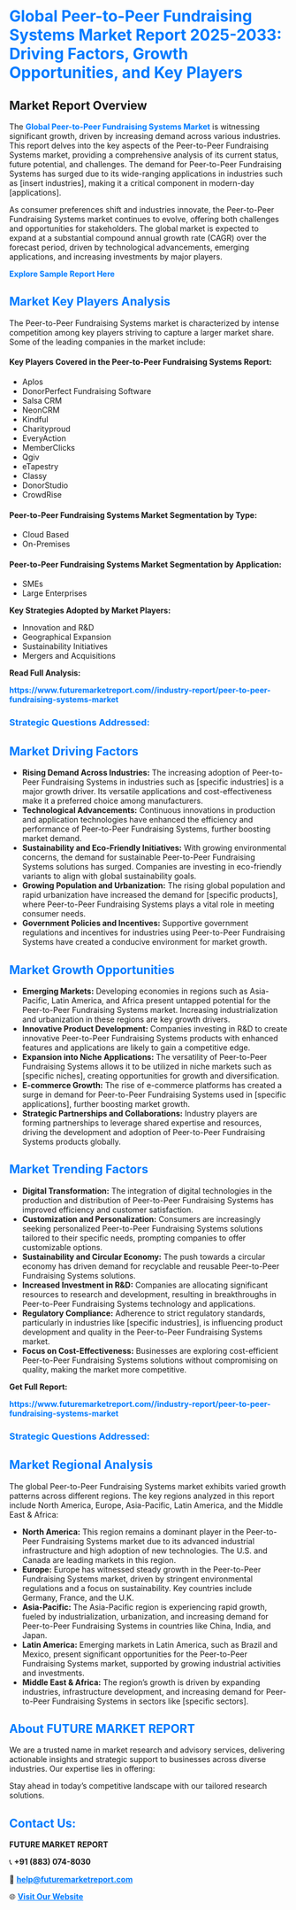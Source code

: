 <h1 style="color: #007BFF;">Global Peer-to-Peer Fundraising Systems Market Report 2025-2033: Driving Factors, Growth Opportunities, and Key Players</h1>

<section id="overview">
<h2>Market Report Overview</h2>
<p>The <a href="https://www.futuremarketreport.com//industry-report/peer-to-peer-fundraising-systems-market" style="color: #007BFF; text-decoration: none;"><strong>Global Peer-to-Peer Fundraising Systems Market</strong></a> is witnessing significant growth, driven by increasing demand across various industries. This report delves into the key aspects of the Peer-to-Peer Fundraising Systems market, providing a comprehensive analysis of its current status, future potential, and challenges. The demand for Peer-to-Peer Fundraising Systems has surged due to its wide-ranging applications in industries such as [insert industries], making it a critical component in modern-day [applications].</p>
<p>As consumer preferences shift and industries innovate, the Peer-to-Peer Fundraising Systems market continues to evolve, offering both challenges and opportunities for stakeholders. The global market is expected to expand at a substantial compound annual growth rate (CAGR) over the forecast period, driven by technological advancements, emerging applications, and increasing investments by major players.</p>
</section>

<section id="overview">
<p><a href="https://www.futuremarketreport.com//request-sample/reportId=47933" style="color: #007BFF; text-decoration: none;"><strong>Explore Sample Report Here</strong></a></p>
</section>

<section id="key-players">
<h2 style="color: #007BFF;">Market Key Players Analysis</h2>
<p>The Peer-to-Peer Fundraising Systems market is characterized by intense competition among key players striving to capture a larger market share. Some of the leading companies in the market include:</p>
<h4>Key Players Covered in the Peer-to-Peer Fundraising Systems Report:</h4>
<ul><li>Aplos</li><li>DonorPerfect Fundraising Software</li><li>Salsa CRM</li><li>NeonCRM</li><li>Kindful</li><li>Charityproud</li><li>EveryAction</li><li>MemberClicks</li><li>Qgiv</li><li>eTapestry</li><li>Classy</li><li>DonorStudio</li><li>CrowdRise</li></ul>
<h4>Peer-to-Peer Fundraising Systems Market Segmentation by Type:</h4>
<ul><li>Cloud Based</li><li>On-Premises</li></ul>

<h4>Peer-to-Peer Fundraising Systems Market Segmentation by Application:</h4>
<ul><li>SMEs</li><li>Large Enterprises</li></ul>
<p><strong>Key Strategies Adopted by Market Players:</strong></p>
<ul>
<li>Innovation and R&D</li>
<li>Geographical Expansion</li>
<li>Sustainability Initiatives</li>
<li>Mergers and Acquisitions</li>
</ul>
</section>

<section>
<p><strong>Read Full Analysis: </strong></p><a href="https://www.futuremarketreport.com//industry-report/peer-to-peer-fundraising-systems-market" style="color: #007BFF; text-decoration: none;"><strong>https://www.futuremarketreport.com//industry-report/peer-to-peer-fundraising-systems-market</strong></a>
<h3 style="color: #007BFF;">Strategic Questions Addressed:</h3>
</section>

<section id="driving-factors">
<h2 style="color: #007BFF;">Market Driving Factors</h2>
<ul>
<li><strong>Rising Demand Across Industries:</strong> The increasing adoption of Peer-to-Peer Fundraising Systems in industries such as [specific industries] is a major growth driver. Its versatile applications and cost-effectiveness make it a preferred choice among manufacturers.</li>
<li><strong>Technological Advancements:</strong> Continuous innovations in production and application technologies have enhanced the efficiency and performance of Peer-to-Peer Fundraising Systems, further boosting market demand.</li>
<li><strong>Sustainability and Eco-Friendly Initiatives:</strong> With growing environmental concerns, the demand for sustainable Peer-to-Peer Fundraising Systems solutions has surged. Companies are investing in eco-friendly variants to align with global sustainability goals.</li>
<li><strong>Growing Population and Urbanization:</strong> The rising global population and rapid urbanization have increased the demand for [specific products], where Peer-to-Peer Fundraising Systems plays a vital role in meeting consumer needs.</li>
<li><strong>Government Policies and Incentives:</strong> Supportive government regulations and incentives for industries using Peer-to-Peer Fundraising Systems have created a conducive environment for market growth.</li>
</ul>
</section>

<section id="growth-opportunities">
<h2 style="color: #007BFF;">Market Growth Opportunities</h2>
<ul>
<li><strong>Emerging Markets:</strong> Developing economies in regions such as Asia-Pacific, Latin America, and Africa present untapped potential for the Peer-to-Peer Fundraising Systems market. Increasing industrialization and urbanization in these regions are key growth drivers.</li>
<li><strong>Innovative Product Development:</strong> Companies investing in R&D to create innovative Peer-to-Peer Fundraising Systems products with enhanced features and applications are likely to gain a competitive edge.</li>
<li><strong>Expansion into Niche Applications:</strong> The versatility of Peer-to-Peer Fundraising Systems allows it to be utilized in niche markets such as [specific niches], creating opportunities for growth and diversification.</li>
<li><strong>E-commerce Growth:</strong> The rise of e-commerce platforms has created a surge in demand for Peer-to-Peer Fundraising Systems used in [specific applications], further boosting market growth.</li>
<li><strong>Strategic Partnerships and Collaborations:</strong> Industry players are forming partnerships to leverage shared expertise and resources, driving the development and adoption of Peer-to-Peer Fundraising Systems products globally.</li>
</ul>
</section>

<section id="trending-factors">
<h2 style="color: #007BFF;">Market Trending Factors</h2>
<ul>
<li><strong>Digital Transformation:</strong> The integration of digital technologies in the production and distribution of Peer-to-Peer Fundraising Systems has improved efficiency and customer satisfaction.</li>
<li><strong>Customization and Personalization:</strong> Consumers are increasingly seeking personalized Peer-to-Peer Fundraising Systems solutions tailored to their specific needs, prompting companies to offer customizable options.</li>
<li><strong>Sustainability and Circular Economy:</strong> The push towards a circular economy has driven demand for recyclable and reusable Peer-to-Peer Fundraising Systems solutions.</li>
<li><strong>Increased Investment in R&D:</strong> Companies are allocating significant resources to research and development, resulting in breakthroughs in Peer-to-Peer Fundraising Systems technology and applications.</li>
<li><strong>Regulatory Compliance:</strong> Adherence to strict regulatory standards, particularly in industries like [specific industries], is influencing product development and quality in the Peer-to-Peer Fundraising Systems market.</li>
<li><strong>Focus on Cost-Effectiveness:</strong> Businesses are exploring cost-efficient Peer-to-Peer Fundraising Systems solutions without compromising on quality, making the market more competitive.</li>
</ul>
</section>

<section>
<p><strong>Get Full Report: </strong></p><a href="https://www.futuremarketreport.com//industry-report/peer-to-peer-fundraising-systems-market" style="color: #007BFF; text-decoration: none;"><strong>https://www.futuremarketreport.com//industry-report/peer-to-peer-fundraising-systems-market</strong></a>
<h3 style="color: #007BFF;">Strategic Questions Addressed:</h3>
</section>


<section id="regional-analysis">
<h2 style="color: #007BFF;">Market Regional Analysis</h2>
<p>The global Peer-to-Peer Fundraising Systems market exhibits varied growth patterns across different regions. The key regions analyzed in this report include North America, Europe, Asia-Pacific, Latin America, and the Middle East & Africa:</p>
<ul>
<li><strong>North America:</strong> This region remains a dominant player in the Peer-to-Peer Fundraising Systems market due to its advanced industrial infrastructure and high adoption of new technologies. The U.S. and Canada are leading markets in this region.</li>
<li><strong>Europe:</strong> Europe has witnessed steady growth in the Peer-to-Peer Fundraising Systems market, driven by stringent environmental regulations and a focus on sustainability. Key countries include Germany, France, and the U.K.</li>
<li><strong>Asia-Pacific:</strong> The Asia-Pacific region is experiencing rapid growth, fueled by industrialization, urbanization, and increasing demand for Peer-to-Peer Fundraising Systems in countries like China, India, and Japan.</li>
<li><strong>Latin America:</strong> Emerging markets in Latin America, such as Brazil and Mexico, present significant opportunities for the Peer-to-Peer Fundraising Systems market, supported by growing industrial activities and investments.</li>
<li><strong>Middle East & Africa:</strong> The region’s growth is driven by expanding industries, infrastructure development, and increasing demand for Peer-to-Peer Fundraising Systems in sectors like [specific sectors].</li>
</ul>
</section>

<footer>
<h2 style="color: #007BFF;">About FUTURE MARKET REPORT</h2>
<p>We are a trusted name in market research and advisory services, delivering actionable insights and strategic support to businesses across diverse industries. Our expertise lies in offering:</p>

<p>Stay ahead in today’s competitive landscape with our tailored research solutions.</p>

<h2 style="color: #007BFF;">Contact Us:</h2>
<p><strong>FUTURE MARKET REPORT</strong></p>
<p>📞 <strong>+91 (883) 074-8030</strong></p>
<p>📧 <strong><a href="mailto:help@futuremarketreport.com" style="color: #007BFF;">help@futuremarketreport.com</a></strong></p>
<p>🌐 <strong><a href="https://www.futuremarketreport.com/" style="color: #007BFF;">Visit Our Website</a></strong></p>
</footer>